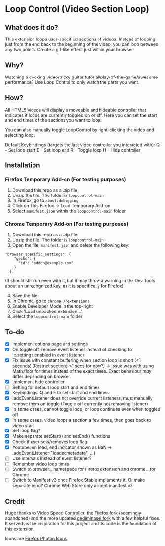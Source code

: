 # Loop Control (Video Section Loop)

## What does it do?

This extension loops user-specified sections of videos. Instead of looping just from the end back to the beginning of the video, you can loop between any two points. Create a gif-like effect just within your browser!

## Why?

Watching a cooking video/tricky guitar tutorial/play-of-the-game/awesome performance? Use Loop Control to only watch the parts you want.

## How?

All HTML5 videos will display a moveable and hideable controller that indicates if loops are currently toggled on or off. Here you can set the start and end times of the sections you want to loop.

You can also manually toggle LoopControl by right-clicking the video and selecting loop.

Default Keybindings (targets the last video controller you interacted with):
Q - Set loop start
E - Set loop end
R - Toggle loop
H - Hide controller

## Installation

### Firefox Temporary Add-on (For testing purposes)

1. Download this repo as a .zip file
2. Unzip the file. The folder is `loopcontrol-main`
3. In Firefox, go to `about:debugging`
4. Click on This Firefox -> Load Temporary Add-on
5. Select `manifest.json` within the `loopcontrol-main` folder

### Chrome Temporary Add-on (For testing purposes)

1. Download this repo as a .zip file
2. Unzip the file. The folder is `loopcontrol-main`
3. Open the file, `manifest.json` and delete the following key:

```
"browser_specific_settings": {
    "gecko": {
      "id": "addon@example.com"
    }
  },
```

(It should still run even with it, but it may throw a warning in the Dev Tools about an unrecognized key, as it is specifically for Firefox)

4. Save the file
5. In Chrome, go to `chrome://extensions`
6. Enable Developer Mode in the top-right
7. Click 'Load unpacked extension...'
8. Select the `loopcontrol-main` folder

## To-do

-   [x] Implement options page and settings
-   [x] On toggle off, remove event listener instead of checking for lc.settings.enabled in event listener
-   [x] Fix issue with constant buffering when section loop is short (<1 seconds) (Restrict sections <1 secs for now?) -> Issue was with using Math.floor for times instead of the exact times. Exact behaviour _may_ differ depending on browser
-   [x] Implement hide controller
-   [ ] Setting for default loop start and end times
-   [x] Keybindings. Q and E to set start and end times.
-   [x] .addEventListener does not override current listeners, must manually remove them on toggle (Toggle off currently not removing listener)
-   [x] In some cases, cannot toggle loop, or loop continues even when toggled off
-   [x] In some cases, video loops a section a few times, then goes back to video start
-   [x] Set loop flag?
-   [x] Make separate setStart() and setEnd() functions
-   [x] Check if user sets/removes loop flag
-   [x] Youtube: on load, end indicator shown as NaN -> .addEventListener("loadedmetadata", ...)
-   [ ] Use intervals instead of event listener?
-   [ ] Remember video loop times
-   [ ] Switch to browser._ namespace for Firefox extension and chrome._ for Chrome
-   [ ] Switch to Manifest v3 once Firefox Stable implements it. Or make separate repo? Chrome Web Store only accept manifest v3.

## Credit

Huge thanks to [Video Speed Controller](https://github.com/igrigorik/videospeed), the [Firefox fork](https://github.com/codebicycle/videospeed) (seemingly abandoned) and the more updated [gediminasel fork](https://github.com/gediminasel/videospeed-firefox) with a few helpful fixes. It served as the inspiration for this project and its code is the foundation of this extension.

Icons are [Firefox Photon Icons](https://github.com/FirefoxUX/photon-icons).
